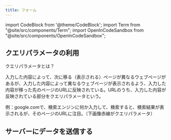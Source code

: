 ```yaml
---
title: フォーム
---
```


import CodeBlock from '@theme/CodeBlock';
import Term from "@site/src/components/Term";
import OpenInCodeSandbox from "@site/src/components/OpenInCodeSandbox";

## クエリパラメータの利用

クエリパラメータとは？

入力した内容によって、次に移る（表示される）ページが異なるウェブページがあるが、入力した内容によって異なるウェブページが表示されるよう、入力した内容が移った先のページのURLに反映されている。URLのうち、入力した内容が反映されている部分をクエリパラメータという。

例：google.comで、検索エンジンに何か入力して、検索すると、検索結果が表示されるが、そのページのURLに注目。（下画像赤線がクエリパラメータ）

## サーバーにデータを送信する
